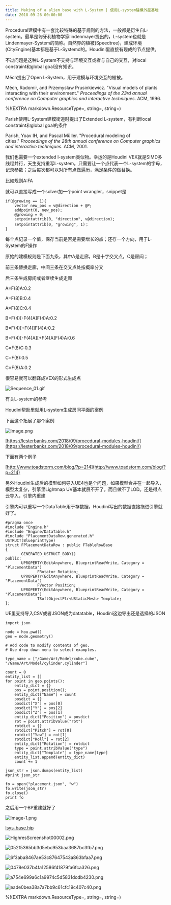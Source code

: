 ```yaml
---
title: Making of a alien base with L-System | 使用L-system建模外星基地
date: 2018-09-26 00:00:00
---
```


Procedural建模中有一套比较特殊的基于规则的方法，一般都是衍生自L-system。最早是匈牙利植物学家lindenmayer提出的，L-system也就是Lindenmayer-System的简称。自然界的植被(Speedtree)，建成环境(CityEngine)基本都是基于L-Systemd的。Houdini里直接有现成的节点提供。

不过问题是这种L-System不支持与环境交互或者与自己的交互，对local constraint和global goal没有知识。

Měch提出了Open L-System，用于建模与环境交互的植被。

Měch, Radomír, and Przemyslaw Prusinkiewicz. "Visual models of plants interacting with their environment." _Proceedings of the 23rd annual conference on Computer graphics and interactive techniques_. ACM, 1996.

%!(EXTRA markdown.ResourceType=, string=, string=)

Parish使用L-System建模街道时提出了Extended L-system，有判断local constraint和global goal的条件

Parish, Yoav IH, and Pascal Müller. "Procedural modeling of cities." _Proceedings of the 28th annual conference on Computer graphics and interactive techniques_. ACM, 2001.

我们也需要一个extended l-system类似物。幸运的是Houdini VEX就是SIMD多线程并行，天生支持重写L-system。只需要让一个点代表一个L-system的字母，记录参数；之后每次都可以对所有点做遍历，满足条件的做替换。

比如规则A:FA

就可以直接写成一个solver加一个point wrangler，snippet是

```
if(@growing == 1){
    vector new_pos = v@direction + @P;
    addpoint(0, new_pos);
    @growing = 0;
    setpointattrib(0, "direction", v@direction);
    setpointattrib(0, "growing", 1)；
}
```

每个点记录一个值，保存当前是否是需要增长的点；还存一个方向，用于L-System的F操作

原始的建模规则是下面九条，其中A是走廊，B是十字交叉点，C是房间；

前三条替换走廊，中间三条在交叉点处按概率分叉

后三条生成房间或者继续生成走廊

A=F(8)A:0.2

A=F(8)B:0.4

A=F(8)C:0.4

B=F(4)[-F(4)A]F(4)A:0.2

B=F(4)[+F(4)]F(4)A:0.2

B=F(4)[-F(4)A][+F(4)A]F(4)A:0.6

C=F(8)C:0.3

C=F(8):0.5

C=F(8)A:0.2

很容易就可以翻译成VEX的形式生成点

![Sequence_01.gif](/images/Sequence_01.gif)

有关L-system的参考

Houdini帮助里就用L-system生成房间平面的案例

下面这个拓展了那个案例

![Image.png](/images/Image.png)

[https://lesterbanks.com/2018/09/procedural-modules-houdini/](https://lesterbanks.com/2018/09/procedural-modules-houdini/)

下面有两个例子

[http://www.toadstorm.com/blog/?p=214](http://www.toadstorm.com/blog/?p=214)

另外Houdini生成后的模型如何导入UE4也是个问题，如果模型合并在一起导入，模型太复杂，引擎里Lightmap UV基本就展不开了，而且做不了LOD。还是得点云导入，引擎内重建

引擎内可以重写一个DataTable用于存数据，Houdini写出的数据直接拖进引擎就好了。

```
#pragma once
#include "Engine.h"
#include "Engine/DataTable.h"
#include "PlacementDataRow.generated.h"
USTRUCT(BlueprintType)
struct FPlacementDataRow : public FTableRowBase
{
       GENERATED_USTRUCT_BODY()
public:
       UPROPERTY(EditAnywhere, BlueprintReadWrite, Category = "PlacementData")
              FRotator Rotation;
       UPROPERTY(EditAnywhere, BlueprintReadWrite, Category = "PlacementData")
              FVector Position;
       UPROPERTY(EditAnywhere, BlueprintReadWrite, Category = "PlacementData")
              TSoftObjectPtr<UStaticMesh> Template;
};
```

UE里支持导入CSV或者JSON成为datatable，Houdini这边导出还是选择的JSON

```
import json

node = hou.pwd()
geo = node.geometry()

# Add code to modify contents of geo.
# Use drop down menu to select examples.

type_name = ["/Game/Art/Model/cube.cube", "/Game/Art/Model/cylinder.cylinder"]

count = 0
entity_list = []
for point in geo.points():
    entity_dict = {}
    pos = point.position();
    entity_dict["Name"] = count
    posdict = {}
    posdict["X"] = pos[0]
    posdict["Y"] = pos[2]
    posdict["Z"] = pos[1]
    entity_dict["Position"] = posdict
    rot = point.attribValue("rot")
    rotdict = {}
    rotdict["Pitch"] = rot[0]
    rotdict["Yaw"] = rot[1]
    rotdict["Roll"] = rot[2]
    entity_dict["Rotation"] = rotdict
    type = point.attribValue("type")
    entity_dict["Template"] = type_name[type]
    entity_list.append(entity_dict)
    count += 1

json_str = json.dumps(entity_list)
#print json_str

fo = open("placement.json", "w")
fo.write(json_str)
fo.close()
print fo

```

之后用一个BP重建就好了

![Image-1.png](/images/Image-1.png)

[lsys-base.hip](./file/lsys-base.hip)

![HighresScreenshot00002.png](/images/HighresScreenshot00002.png)

![052f5365bb3d5ebc953baa3687bc3fb7.png](/images/052f5365bb3d5ebc953baa3687bc3fb7.png)

![6f3aba8467ae53c87647543a863bfaa7.png](/images/6f3aba8467ae53c87647543a863bfaa7.png)

![0478e037b4fa12586f41879fa6fca326.png](/images/0478e037b4fa12586f41879fa6fca326.png)

![a754e699a6c1a9974c5d5831dcdb4230.png](/images/a754e699a6c1a9974c5d5831dcdb4230.png)

![eade0bea38a7a7bb9c61cfc19c407c40.png](/images/eade0bea38a7a7bb9c61cfc19c407c40.png)

%!(EXTRA markdown.ResourceType=, string=, string=)

